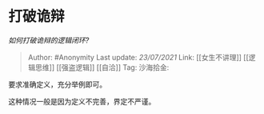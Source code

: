 # 打破诡辩
*如何打破诡辩的逻辑闭环?*

> Author: #Anonymity
> Last update: *23/07/2021*
> Link: [[女生不讲理]] [[逻辑思维]] [[强盗逻辑]] [[自洽]]
> Tag:
> 沙海拾金:

要求准确定义，充分举例即可。

这种情况一般是因为定义不完善，界定不严谨。
